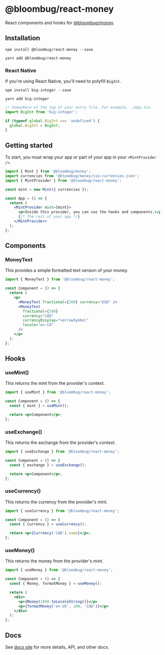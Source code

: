# @bloombug/react-money

React components and hooks for [@bloombug/money](https://github.com/macdonaldr93/bloombug-money).

## Installation

```shell
npm install @bloombug/react-money --save
```

```shell
yarn add @bloombug/react-money
```

### React Native

If you're using React Native, you'll need to polyfill `BigInt`.

```shell
npm install big-integer --save
```

```shell
yarn add big-integer
```

```js
// Somewhere at the top of your entry file. For example, ./App.tsx.
import BigInt from 'big-integer';

if (typeof global.BigInt === 'undefined') {
  global.BigInt = BigInt;
}
```

## Getting started

To start, you must wrap your app or part of your app in your `<MintProvider />`.

```jsx
import { Mint } from '@bloombug/money';
import currencies from '@bloombug/money/iso-currencies.json';
import { MintProvider } from '@bloombug/react-money';

const mint = new Mint({ currencies });

const App = () => {
  return (
    <MintProvider mint={mint}>
      <p>Inside this provider, you can use the hooks and components.</p>
      {/* The rest of your app */}
    </MintProvider>
  );
};
```

## Components

### MoneyText

This provides a simple formatted text version of your money.

```jsx
import { MoneyText } from '@bloombug/react-money';

const Component = () => {
  return (
    <p>
      <MoneyText fractional={100} currency="USD" />
      <MoneyText
        fractional={100}
        currency="CAD"
        currencyDisplay="narrowSymbol"
        locale="en-CA"
      />
    </p>
  );
};
```

## Hooks

### useMint()

This returns the mint from the provider's context.

```jsx
import { useMint } from '@bloombug/react-money';

const Component = () => {
  const { mint } = useMint();

  return <p>Component</p>;
};
```

### useExchange()

This returns the exchange from the provider's context.

```jsx
import { useExchange } from '@bloombug/react-money';

const Component = () => {
  const { exchange } = useExchange();

  return <p>Component</p>;
};
```

### useCurrency()

This returns the currency from the provider's mint.

```jsx
import { useCurrency } from '@bloombug/react-money';

const Component = () => {
  const { Currency } = useCurrency();

  return <p>{Currency('CAD').name}</p>;
};
```

### useMoney()

This returns the money from the provider's mint.

```jsx
import { useMoney } from '@bloombug/react-money';

const Component = () => {
  const { Money, formatMoney } = useMoney();

  return (
    <div>
      <p>{Money(100).toLocaleString()}</p>
      <p>{formatMoney('en-US', 100, 'CAD')}</p>
    </div>
  );
};
```

## Docs

See [docs site](https://macdonaldr93.github.io/bloombug-money/#/) for more details, API, and other docs.
